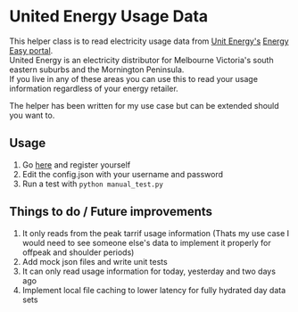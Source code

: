# United Energy Usage Data

This helper class is to read electricity usage data from [Unit Energy's](https://www.unitedenergy.com.au/) [Energy Easy portal](https://energyeasy.ue.com.au).  
United Energy is an electricity distributor for Melbourne Victoria's south eastern suburbs and the Mornington Peninsula.  
If you live in any of these areas you can use this to read your usage information regardless of your energy retailer.  
  
The helper has been written for my use case but can be extended should you want to.  

## Usage
1. Go [here](https://energyeasy.ue.com.au/) and register yourself
1. Edit the config.json with your username and password
1. Run a test with `python manual_test.py`

## Things to do / Future improvements
1. It only reads from the peak tarrif usage information (Thats my use case I would need to see someone else's data to implement it properly for offpeak and shoulder periods)
1. Add mock json files and write unit tests
1. It can only read usage information for today, yesterday and two days ago
1. Implement local file caching to lower latency for fully hydrated day data sets




